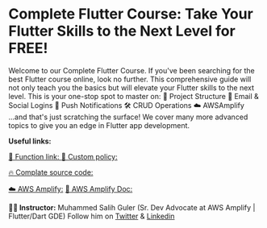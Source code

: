 # Complete Flutter Course: Take Your Flutter Skills to the Next Level for FREE!

Welcome to our Complete Flutter Course. If you've been searching for the best Flutter course online, look no further. This comprehensive guide will not only teach you the basics but will elevate your Flutter skills to the next level. This is your one-stop spot to master on:
📁 Project Structure
🔐 Email & Social Logins
🔔 Push Notifications
🛠 CRUD Operations
☁️ AWSAmplify
...and that's just scratching the surface! We cover many more advanced topics to give you an edge in Flutter app development.

**Useful links:**

[🔗 Function link: ](https://gist.github.com/salihgueler/e9be9fa6cc9ece30ba05764146850f74)
[🔗 Custom policy:](https://gist.github.com/salihgueler/2b44dd5494bdbfbd288a033af21bff9d)

[🔥 Complate source code:](https://cutt.ly/PwkRT3yZ)

[☁️ AWS Amplify:](https://aws.amazon.com/amplify/)
[📄 AWS Amplify Doc:](https://docs.amplify.aws/lib/q/platform/flutter/)

**👨‍💻 Instructor:** Muhammed Salih Guler (Sr. Dev Advocate at AWS Amplify | Flutter/Dart GDE)
Follow him on [Twitter](https://twitter.com/salihgueler) & [Linkedin](https://www.linkedin.com/in/salihgueler/)
